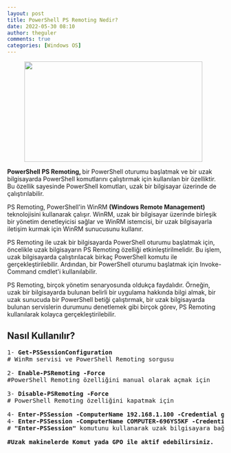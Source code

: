 ```yaml
---
layout: post
title: PowerShell PS Remoting Nedir?
date: 2022-05-30 08:10
author: theguler
comments: true
categories: [Windows OS]
---
```

<!-- wp:image {"id":333,"width":414,"height":233,"sizeSlug":"large","linkDestination":"none"} -->
<figure class="wp-block-image size-large is-resized"><img src="https://theguler.wordpress.com/wp-content/uploads/2021/12/powershell-4-sdn.jpg?w=1024" alt="" class="wp-image-333" width="414" height="233" /></figure>
<!-- /wp:image -->

<!-- wp:paragraph -->
<p><strong>PowerShell PS Remoting, </strong>bir PowerShell oturumu başlatmak ve bir uzak bilgisayarda PowerShell komutlarını çalıştırmak için kullanılan bir özelliktir. Bu özellik sayesinde PowerShell komutları, uzak bir bilgisayar üzerinde de çalıştırılabilir.</p>
<!-- /wp:paragraph -->

<!-- wp:paragraph -->
<p>PS Remoting, PowerShell'in WinRM <strong>(Windows Remote Management) </strong>teknolojisini kullanarak çalışır. WinRM, uzak bir bilgisayar üzerinde birleşik bir yönetim denetleyicisi sağlar ve WinRM istemcisi, bir uzak bilgisayarla iletişim kurmak için WinRM sunucusunu kullanır.</p>
<!-- /wp:paragraph -->

<!-- wp:paragraph -->
<p>PS Remoting ile uzak bir bilgisayarda PowerShell oturumu başlatmak için, öncelikle uzak bilgisayarın PS Remoting özelliği etkinleştirilmelidir. Bu işlem, uzak bilgisayarda çalıştırılacak birkaç PowerShell komutu ile gerçekleştirilebilir. Ardından, bir PowerShell oturumu başlatmak için Invoke-Command cmdlet'i kullanılabilir.</p>
<!-- /wp:paragraph -->

<!-- wp:paragraph -->
<p>PS Remoting, birçok yönetim senaryosunda oldukça faydalıdır. Örneğin, uzak bir bilgisayarda bulunan belirli bir uygulama hakkında bilgi almak, bir uzak sunucuda bir PowerShell betiği çalıştırmak, bir uzak bilgisayarda bulunan servislerin durumunu denetlemek gibi birçok görev, PS Remoting kullanılarak kolayca gerçekleştirilebilir.</p>
<!-- /wp:paragraph -->

<!-- wp:heading -->
<h2 class="wp-block-heading"><strong>Nasıl Kullanılır?</strong></h2>
<!-- /wp:heading -->

<!-- wp:preformatted -->
<pre class="wp-block-preformatted">1- <strong>Get-PSSessionConfiguration</strong>
# WinRm servisi ve PowerShell Remoting sorgusu

2- <strong>Enable-PSRemoting -Force</strong>
#PowerShell Remoting özelliğini manual olarak açmak için

3- <strong>Disable-PSRemoting -Force</strong>
# PowerShell Remoting özelliğini kapatmak için

4- <strong>Enter-PSSession -ComputerName 192.168.1.100 -Credential guler.com\Admin04</strong>
4-<strong> Enter-PSSession -ComputerName COMPUTER-696YS5KF -Credential guler.com\Admin04</strong>
# <strong>"Enter-PSSession" </strong>komutunu kullanarak uzak bilgisayara bağlanıp komut vermek için

<strong>#Uzak makinelerde Komut yada GPO ile aktif edebilirsiniz.</strong></pre>
<!-- /wp:preformatted -->

<!-- wp:paragraph -->
<p></p>
<!-- /wp:paragraph -->

